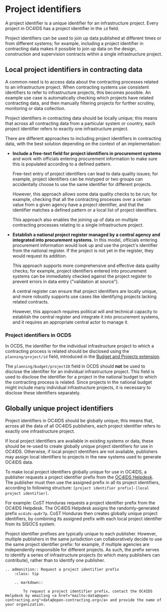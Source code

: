 # Project identifiers

A project identifier is a unique identifier for an infrastructure project. Every project in OC4IDS has a project identifier in the `id` field.

Project identifiers can be used to join up data published at different times or from different systems; for example, including a project identifier in contracting data makes it possible to join up data on the design, construction and supervision contracts within a single infrastructure project.

## Local project identifiers in contracting data

A common need is to access data about the contracting processes related to an infrastructure project. When contracting systems use consistent identifiers to refer to infrastructure projects, this becomes possible. An example use case is automatically checking which projects have related contracting data, and then manually filtering projects for further scrutiny, monitoring or data collection.

Project identifiers in contracting data should be locally unique; this means that across all contracting data from a particular system or country, each project identifier refers to exactly one infrastructure project.

There are different approaches to including project identifiers in contracting data, with the best solution depending on the context of an implementation:

* **Include a free-text field for project identifiers in procurement systems** and work with officials entering procurement information to make sure this is populated according to a defined pattern.

  Free-text entry of project identifiers can lead to data quality issues; for example, project identifiers can be mistyped or two groups can accidentally choose to use the same identifier for different projects.

  However, this approach allows some data quality checks to be run; for example, checking that all the contracting processes over a certain value from a given agency have a project identifier, and that the identifier matches a defined pattern or a local list of project identifiers.

  This approach also enables the joining up of data on multiple contracting processes relating to a single infrastructure project.


* **Establish a national project register managed by a central agency and integrated into procurement systems.** In this model, officials entering procurement information would look up and use the project's identifier from the national register. If the project is not yet in the register, they would request its addition.

  This approach supports more comprehensive and effective data quality checks; for example, project identifiers entered into procurement systems can be immediately checked against the project register to prevent errors in data entry ("validation at source").

  A central register can ensure that project identifiers are locally unique, and more robustly supports use cases like identifying projects lacking related contracts.

  However, this approach requires political will and technical capacity to establish the central register and integrate it into procurement systems, and it requires an appropriate central actor to manage it.

### Project identifiers in OCDS

In OCDS, the identifier for the individual infrastructure project to which a contracting process is related should be disclosed using the `planning/project/id` field, introduced in the [Budget and Projects extension](https://extensions.open-contracting.org/en/extensions/budget_project/).

The `planning/budget/projectID` field in OCDS should **not** be used to disclose the identifier for an individual infrastructure project. This field is used to disclose the identifier for a project in the national budget to which the contracting process is related. Since projects in the national budget might include many individual infrastructure projects, it is necessary to disclose these identifiers separately.

## Globally unique project identifiers

Project identifiers in OC4IDS should be globally unique; this means that, across all the data of all OC4IDS publishers, each project identifier refers to exactly one infrastructure project.

If local project identifiers are available in existing systems or data, these should be re-used to create globally unique project identifiers for use in OC4IDS. Otherwise, if local project identifiers are not available, publishers may assign local identifiers to projects in the new systems used to generate OC4IDS data.

To make local project identifiers globally unique for use in OC4IDS, a publisher requests a project identifier prefix from the [OC4IDS Helpdesk](mailto:data@open-contracting.org). The publisher must then use the assigned prefix in all its project identifiers, according to following structure: `[project identifier prefix]-[local project identifier]`.

For example: CoST Honduras requests a project identifier prefix from the OC4IDS Helpdesk. The OC4IDS Helpdesk assigns the randomly-generated prefix `oc4ids-qu8r7p`. CoST Honduras then creates globally unique project identifiers, by combining its assigned prefix with each local project identifier from its SISOCS system.

Project identifier prefixes are typically unique to each publisher. However, multiple publishers in the same jurisdiction can collaboratively decide to use the same project identifier prefix: for example, if multiple agencies are independently responsible for different projects. As such, the prefix serves to identify a series of infrastructure projects (to which many publishers can contribute), rather than to identify one publisher.

```eval_rst
.. admonition:: Request a project identifier prefix
    :class: tip

    .. markdown::

        To request a project identifier prefix, contact the OC4IDS Helpdesk by emailing <a href="mailto:data@open-contracting.org">data@open-contracting.org</a> and provide the name of your organization.

```
